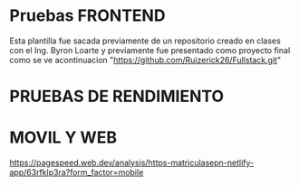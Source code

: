 # Pruebas FRONTEND
Esta plantilla fue sacada previamente de un repositorio creado en clases con el Ing. Byron Loarte
y previamente fue presentado como proyecto final como se ve acontinuacion "https://github.com/Ruizerick26/Fullstack.git"

# PRUEBAS DE RENDIMIENTO

# MOVIL Y WEB

https://pagespeed.web.dev/analysis/https-matriculasepn-netlify-app/63rfklp3ra?form_factor=mobile 



